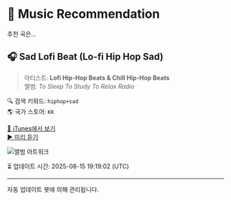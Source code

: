 
# 🎵 Music Recommendation

추천 곡은...

## 🎧 Sad Lofi Beat (Lo-fi Hip Hop Sad)  
> 아티스트: **Lofi Hip-Hop Beats & Chill Hip-Hop Beats**  
> 앨범: _To Sleep To Study To Relax Radio_  

🔍 검색 키워드: `hiphop+sad`  
🌎 국가 스토어: `KR`

[🔗 iTunes에서 보기](https://music.apple.com/kr/album/sad-lofi-beat-lo-fi-hip-hop-sad/1518662057?i=1518662279&uo=4)  
[▶️ 미리 듣기](https://audio-ssl.itunes.apple.com/itunes-assets/AudioPreview125/v4/39/7a/16/397a165d-6d1e-f93c-5635-1c0aa58e34a2/mzaf_10629904978107634.plus.aac.p.m4a)

![앨범 아트워크](https://is1-ssl.mzstatic.com/image/thumb/Music115/v4/f7/3d/4e/f73d4e20-54a2-69f7-d221-5e5e5d594d14/11586.jpg/100x100bb.jpg)

⏳ 업데이트 시간: 2025-08-15 19:19:02 (UTC)

---
자동 업데이트 봇에 의해 관리됩니다.
